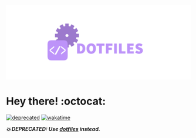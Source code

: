 ![dotfiles](assets/dotfiles.png)

# Hey there! :octocat:

[![deprecated](https://img.shields.io/badge/maintained-no!%20(as%20of%202023)-red)](https://img.shields.io/badge/maintained-no!%20(as%20of%202022)-red)
[![wakatime](https://wakatime.com/badge/user/173067c8-7ded-4cfb-8605-b3032659c00c/project/06d88565-a3f0-4342-a7ef-5983a58842f2.svg)](https://wakatime.com/badge/user/173067c8-7ded-4cfb-8605-b3032659c00c/project/06d88565-a3f0-4342-a7ef-5983a58842f2)

***💥 DEPRECATED: Use [dotfiles](https://github.com/SimonWoodtli/dotfiles) instead.***
